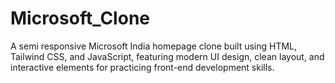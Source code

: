 # Microsoft_Clone
A semi responsive Microsoft India homepage clone built using HTML, Tailwind CSS, and JavaScript, featuring modern UI design, clean layout, and interactive elements for practicing front-end development skills.
